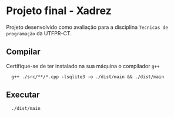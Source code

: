 # Projeto final - Xadrez

Projeto desenvolvido como avaliação para a disciplina `Tecnicas de programação` da UTFPR-CT.

## Compilar

Certifique-se de ter instalado na sua máquina o compilador `g++`

```
  g++ ./src/**/*.cpp -lsqlite3 -o ./dist/main && ./dist/main
```

## Executar

```
  ./dist/main
```
